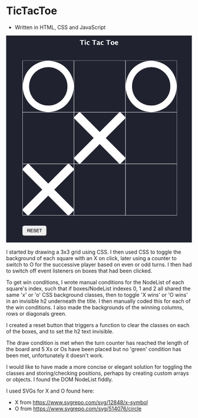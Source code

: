 # TicTacToe

- Written in HTML, CSS and JavaScript

![image](screenshot.png)

I started by drawing a 3x3 grid using CSS. I then used CSS to toggle the background of each square with an X on click, later using a counter to switch to O for the successive player based on even or odd turns. I then had to switch off event listeners on boxes that had been clicked.

To get win conditions, I wrote manual conditions for the NodeList of each square's index, such that if boxes/NodeList indexes 0, 1 and 2 all shared the same 'x' or 'o' CSS background classes, then to toggle 'X wins' or 'O wins' in an invisible h2 underneath the title. I then manually coded this for each of the win conditions. I also made the backgrounds of the winning columns, rows or diagonals green. 

I created a reset button that triggers a function to clear the classes on each of the boxes, and to set the h2 text invisible.

The draw condition is met when the turn counter has reached the length of the board and 5 Xs or Os have been placed but no 'green' condition has been met, unfortunately it doesn't work. 

I would like to have made a more concise or elegant solution for toggling the classes and storing/checking positions, perhaps by creating custom arrays or objects. I found the DOM NodeList fiddly.

I used SVGs for X and O found here:
-  X from https://www.svgrepo.com/svg/12848/x-symbol
- O from https://www.svgrepo.com/svg/514076/circle
